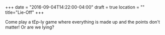 +++
date = "2016-09-04T14:22:00-04:00"
draft = true
location = ""
title="Lie-Off"
+++

Come play a tEp-ly game where everything is made up and the points don't matter! Or are we lying?
